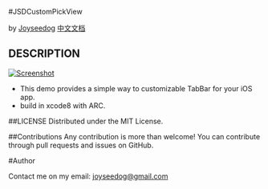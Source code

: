 #JSDCustomPickView

by [Joyseedog](http://www.iseedog.com)  [中文文档](https://github.com/joyseedog/JQCustomTabbar/blob/master/CN.md)

## DESCRIPTION ##

[![Screenshot](https://github.com/JoySeeDog/JSDCustomTabbar/blob/master/jqtabbar_gif.gif)](https://github.com/joyseedog/JQCustomTabbar/blob/master)

 * This demo provides a simple way to customizable TabBar for your iOS app.
 * build in xcode8 with ARC.


##LICENSE
Distributed under the MIT License.

##Contributions
Any contribution is more than welcome! You can contribute through pull requests and issues on GitHub.

#Author

Contact me on my email: joyseedog@gmail.com




